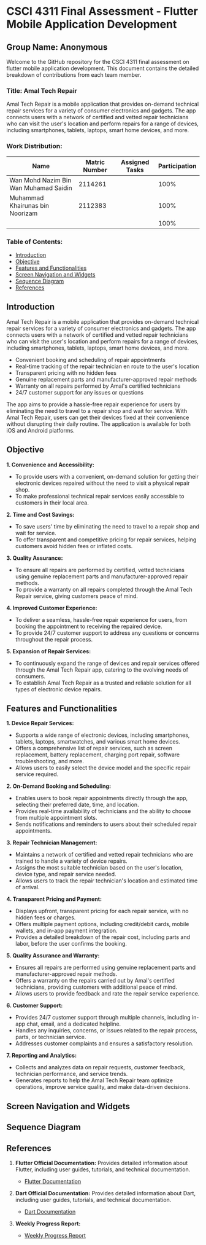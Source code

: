 # CSCI 4311 Final Assessment - Flutter Mobile Application Development

## Group Name: Anonymous

Welcome to the GitHub repository for the CSCI 4311 final assessment on flutter mobile application development. This document contains the detailed breakdown of contributions from each team member.

### Title: Amal Tech Repair
Amal Tech Repair is a mobile application that provides on-demand technical repair services for a variety of consumer electronics and gadgets. 
The app connects users with a network of certified and vetted repair technicians who can visit 
the user's location and perform repairs for a range of devices, including smartphones, tablets, laptops, smart home devices, and more.

### Work Distribution:

| Name                            | Matric Number | Assigned Tasks                                            | Participation |
|---------------------------------|---------------|-----------------------------------------------------------|---------------|
| Wan Mohd Nazim Bin Wan Muhamad Saidin | 2114261 |   | 100% |
| Muhammad Khairunas bin Noorizam | 2112383 |             | 100%          |
|        |      |  | 100%          |

### Table of Contents:
- [Introduction](#introduction)
- [Objective](#objective)
- [Features and Functionalities](#features-and-functionalities)
- [Screen Navigation and Widgets](#screen-navigation-and-widgets)
- [Sequence Diagram](#sequence-diagram)
- [References](#references)

## Introduction 
Amal Tech Repair is a mobile application that provides on-demand technical repair services for a variety of consumer electronics and gadgets. 
The app connects users with a network of certified and vetted repair technicians who can visit 
the user's location and perform repairs for a range of devices, including smartphones, tablets, laptops, smart home devices, and more.

- Convenient booking and scheduling of repair appointments
- Real-time tracking of the repair technician en route to the user's location
- Transparent pricing with no hidden fees
- Genuine replacement parts and manufacturer-approved repair methods
- Warranty on all repairs performed by Amal's certified technicians
- 24/7 customer support for any issues or questions

The app aims to provide a hassle-free repair experience for users by eliminating the need to travel to a repair shop and wait for service. 
With Amal Tech Repair, users can get their devices fixed at their convenience without disrupting their daily routine. The application is available for both iOS and Android platforms.

## Objective
**1. Convenience and Accessibility:**
- To provide users with a convenient, on-demand solution for getting their electronic devices repaired without the need to visit a physical repair shop.
- To make professional technical repair services easily accessible to customers in their local area.

**2. Time and Cost Savings:**
- To save users' time by eliminating the need to travel to a repair shop and wait for service.
- To offer transparent and competitive pricing for repair services, helping customers avoid hidden fees or inflated costs.

**3. Quality Assurance:**
- To ensure all repairs are performed by certified, vetted technicians using genuine replacement parts and manufacturer-approved repair methods.
- To provide a warranty on all repairs completed through the Amal Tech Repair service, giving customers peace of mind.

**4. Improved Customer Experience:**
- To deliver a seamless, hassle-free repair experience for users, from booking the appointment to receiving the repaired device.
- To provide 24/7 customer support to address any questions or concerns throughout the repair process.

**5. Expansion of Repair Services:**
- To continuously expand the range of devices and repair services offered through the Amal Tech Repair app, catering to the evolving needs of consumers.
- To establish Amal Tech Repair as a trusted and reliable solution for all types of electronic device repairs.

## Features and Functionalities
**1. Device Repair Services:**
- Supports a wide range of electronic devices, including smartphones, tablets, laptops, smartwatches, and various smart home devices.
- Offers a comprehensive list of repair services, such as screen replacement, battery replacement, charging port repair, software troubleshooting, and more.
- Allows users to easily select the device model and the specific repair service required.

**2. On-Demand Booking and Scheduling:**
- Enables users to book repair appointments directly through the app, selecting their preferred date, time, and location.
- Provides real-time availability of technicians and the ability to choose from multiple appointment slots.
- Sends notifications and reminders to users about their scheduled repair appointments.

**3. Repair Technician Management:**
- Maintains a network of certified and vetted repair technicians who are trained to handle a variety of device repairs.
- Assigns the most suitable technician based on the user's location, device type, and repair service needed.
- Allows users to track the repair technician's location and estimated time of arrival.

**4. Transparent Pricing and Payment:**
- Displays upfront, transparent pricing for each repair service, with no hidden fees or charges.
- Offers multiple payment options, including credit/debit cards, mobile wallets, and in-app payment integration.
- Provides a detailed breakdown of the repair cost, including parts and labor, before the user confirms the booking.

**5. Quality Assurance and Warranty:**
- Ensures all repairs are performed using genuine replacement parts and manufacturer-approved repair methods.
- Offers a warranty on the repairs carried out by Amal's certified technicians, providing customers with additional peace of mind.
- Allows users to provide feedback and rate the repair service experience.

**6. Customer Support:**
- Provides 24/7 customer support through multiple channels, including in-app chat, email, and a dedicated helpline.
- Handles any inquiries, concerns, or issues related to the repair process, parts, or technician service.
- Addresses customer complaints and ensures a satisfactory resolution.

**7. Reporting and Analytics:**
- Collects and analyzes data on repair requests, customer feedback, technician performance, and service trends.
- Generates reports to help the Amal Tech Repair team optimize operations, improve service quality, and make data-driven decisions.
  
## Screen Navigation and Widgets

## Sequence Diagram

## References

1. **Flutter Official Documentation:** Provides detailed information about Flutter, including user guides, tutorials, and technical documentation.
   - [Flutter Documentation](https://docs.flutter.dev/)

2. **Dart Official Documentation:** Provides detailed information about Dart, including user guides, tutorials, and technical documentation.
   - [Dart Documentation](https://pub.dev/)

3. **Weekly Progress Report:**
   - [Weekly Progress Report]()
